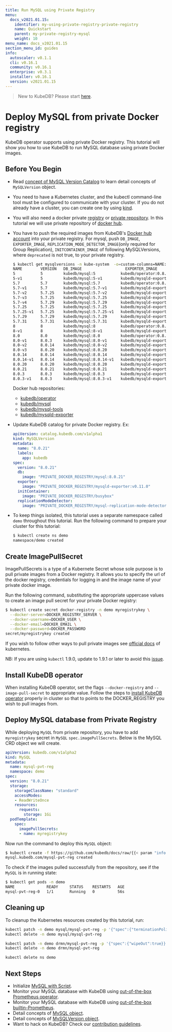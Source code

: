 ```yaml
---
title: Run MySQL using Private Registry
menu:
  docs_v2021.01.15:
    identifier: my-using-private-registry-private-registry
    name: Quickstart
    parent: my-private-registry-mysql
    weight: 10
menu_name: docs_v2021.01.15
section_menu_id: guides
info:
  autoscaler: v0.1.1
  cli: v0.16.1
  community: v0.16.1
  enterprise: v0.3.1
  installer: v0.16.1
  version: v2021.01.15
---
```


> New to KubeDB? Please start [here](/docs/v2021.01.15/README).

# Deploy MySQL from private Docker registry

KubeDB operator supports using private Docker registry. This tutorial will show you how to use KubeDB to run MySQL database using private Docker images.

## Before You Begin

- Read [concept of MySQL Version Catalog](/docs/v2021.01.15/guides/mysql/concepts/catalog) to learn detail concepts of `MySQLVersion` object.

- You need to have a Kubernetes cluster, and the kubectl command-line tool must be configured to communicate with your cluster. If you do not already have a cluster, you can create one by using [kind](https://kind.sigs.k8s.io/docs/user/quick-start/).

- You will also need a docker private [registry](https://docs.docker.com/registry/) or [private repository](https://docs.docker.com/docker-hub/repos/#private-repositories).  In this tutorial we will use private repository of [docker hub](https://hub.docker.com/).

- You have to push the required images from KubeDB's [Docker hub account](https://hub.docker.com/r/kubedb/) into your private registry. For mysql, push `DB_IMAGE`, `EXPORTER_IMAGE`, `REPLICATION_MODE_DETECTOR_IMAGE`(only required for Group Replication), `INITCONTAINER_IMAGE` of following MySQLVersions, where `deprecated` is not true, to your private registry.

  ```bash
  $ kubectl get mysqlversions -n kube-system  -o=custom-columns=NAME:.metadata.name,VERSION:.spec.version,DB_IMAGE:.spec.db.image,EXPORTER_IMAGE:.spec.exporter.image,REPLICATION_MODE_DETECTOR_IMAGE:.spec.replicationModeDetector.image,INITCONTAINER_IMAGE:.spec.initContainer.image,DEPRECATED:.spec.deprecated
  NAME        VERSION   DB_IMAGE                   EXPORTER_IMAGE                     REPLICATION_MODE_DETECTOR_IMAGE                          INITCONTAINER_IMAGE   DEPRECATED
  5           5         kubedb/mysql:5           kubedb/operator:0.8.  0            kubedb/mysql-replication-mode-detector:v0.1.0-beta.1     kubedb/busybox        true
  5-v1        5         kubedb/mysql:5-v1        kubedb/mysqld-exporter:v0.  11.0   kubedb/mysql-replication-mode-detector:v0.1.0-beta.1   kubedb/  busybox        true
  5.7         5.7       kubedb/mysql:5.7         kubedb/operator:0.8.  0            kubedb/mysql-replication-mode-detector:v0.1.0-beta.1     kubedb/busybox        true
  5.7-v1      5.7       kubedb/mysql:5.7-v1      kubedb/mysqld-exporter:v0.  11.0   kubedb/mysql-replication-mode-detector:v0.1.0-beta.1   kubedb/  busybox        true
  5.7-v2      5.7.25    kubedb/mysql:5.7-v2      kubedb/mysqld-exporter:v0.  11.0   kubedb/mysql-replication-mode-detector:v0.1.0-beta.1   kubedb/  busybox        true
  5.7-v3      5.7.25    kubedb/mysql:5.7.25      kubedb/mysqld-exporter:v0.  11.0   kubedb/mysql-replication-mode-detector:v0.1.0-beta.1   kubedb/  busybox        true
  5.7-v4      5.7.29    kubedb/mysql:5.7.29      kubedb/mysqld-exporter:v0.  11.0   kubedb/mysql-replication-mode-detector:v0.1.0-beta.1   kubedb/  busybox        true
  5.7.25      5.7.25    kubedb/mysql:5.7.25      kubedb/mysqld-exporter:v0.  11.0   kubedb/mysql-replication-mode-detector:v0.1.0-beta.1   kubedb/  busybox        true
  5.7.25-v1   5.7.25    kubedb/mysql:5.7.25-v1   kubedb/mysqld-exporter:v0.  11.0   kubedb/mysql-replication-mode-detector:v0.1.0-beta.1   kubedb/  busybox        <none>
  5.7.29      5.7.29    kubedb/mysql:5.7.29      kubedb/mysqld-exporter:v0.  11.0   kubedb/mysql-replication-mode-detector:v0.1.0-beta.1   kubedb/  busybox        <none>
  5.7.31      5.7.31    kubedb/mysql:5.7.31      kubedb/mysqld-exporter:v0.  11.0   kubedb/mysql-replication-mode-detector:v0.1.0-beta.1   kubedb/  busybox        <none>
  8           8         kubedb/mysql:8           kubedb/operator:0.8.  0            kubedb/mysql-replication-mode-detector:v0.1.0-beta.1     kubedb/busybox        true
  8-v1        8         kubedb/mysql:8-v1        kubedb/mysqld-exporter:v0.  11.0   kubedb/mysql-replication-mode-detector:v0.1.0-beta.1   kubedb/  busybox        true
  8.0         8.0       kubedb/mysql:8.0         kubedb/operator:0.8.  0            kubedb/mysql-replication-mode-detector:v0.1.0-beta.1     kubedb/busybox        true
  8.0-v1      8.0.3     kubedb/mysql:8.0-v1      kubedb/mysqld-exporter:v0.  11.0   kubedb/mysql-replication-mode-detector:v0.1.0-beta.1   kubedb/  busybox        true
  8.0-v2      8.0.14    kubedb/mysql:8.0-v2      kubedb/mysqld-exporter:v0.  11.0   kubedb/mysql-replication-mode-detector:v0.1.0-beta.1   kubedb/  busybox        true
  8.0-v3      8.0.20    kubedb/mysql:8.0.20      kubedb/mysqld-exporter:v0.  11.0   kubedb/mysql-replication-mode-detector:v0.1.0-beta.1   kubedb/  busybox        true
  8.0.14      8.0.14    kubedb/mysql:8.0.14      kubedb/mysqld-exporter:v0.  11.0   kubedb/mysql-replication-mode-detector:v0.1.0-beta.1   kubedb/  busybox        true
  8.0.14-v1   8.0.14    kubedb/mysql:8.0.14-v1   kubedb/mysqld-exporter:v0.  11.0   kubedb/mysql-replication-mode-detector:v0.1.0-beta.1   kubedb/  busybox        <none>
  8.0.20      8.0.20    kubedb/mysql:8.0.20      kubedb/mysqld-exporter:v0.  11.0   kubedb/mysql-replication-mode-detector:v0.1.0-beta.1   kubedb/  busybox        <none>
  8.0.21      8.0.21    kubedb/mysql:8.0.21      kubedb/mysqld-exporter:v0.  11.0   kubedb/mysql-replication-mode-detector:v0.1.0-beta.1   kubedb/  busybox        <none>
  8.0.3       8.0.3     kubedb/mysql:8.0.3       kubedb/mysqld-exporter:v0.  11.0   kubedb/mysql-replication-mode-detector:v0.1.0-beta.1   kubedb/  busybox        true
  8.0.3-v1    8.0.3     kubedb/mysql:8.0.3-v1    kubedb/mysqld-exporter:v0.  11.0   kubedb/mysql-replication-mode-detector:v0.1.0-beta.1   kubedb/  busybox        <none>
  ```

  Docker hub repositories:
  - [kubedb/operator](https://hub.docker.com/r/kubedb/operator)
  - [kubedb/mysql](https://hub.docker.com/r/kubedb/mysql)
  - [kubedb/mysql-tools](https://hub.docker.com/r/kubedb/mysql-tools)
  - [kubedb/mysqld-exporter](https://hub.docker.com/r/kubedb/mysqld-exporter)

- Update KubeDB catalog for private Docker registry. Ex:

  ```yaml
  apiVersion: catalog.kubedb.com/v1alpha1
  kind: MySQLVersion
  metadata:
    name: "8.0.21"
    labels:
      app: kubedb
  spec:
    version: "8.0.21"
    db:
      image: "PRIVATE_DOCKER_REGISTRY/mysql:8.0.21"
    exporter:
      image: "PRIVATE_DOCKER_REGISTRY/mysqld-exporter:v0.11.0"
    initContainer:
      image: "PRIVATE_DOCKER_REGISTRY/busybox"
    replicationModeDetector:
      image: "PRIVATE_DOCKER_REGISTRY/mysql-replication-mode-detector:v0.1.0-beta.1"
  ```

- To keep things isolated, this tutorial uses a separate namespace called `demo` throughout this tutorial. Run the following command to prepare your cluster for this tutorial:

  ```bash
  $ kubectl create ns demo
  namespace/demo created
   ```

## Create ImagePullSecret

ImagePullSecrets is a type of a Kubernete Secret whose sole purpose is to pull private images from a Docker registry. It allows you to specify the url of the docker registry, credentials for logging in and the image name of your private docker image.

Run the following command, substituting the appropriate uppercase values to create an image pull secret for your private Docker registry:

```bash
$ kubectl create secret docker-registry -n demo myregistrykey \
  --docker-server=DOCKER_REGISTRY_SERVER \
  --docker-username=DOCKER_USER \
  --docker-email=DOCKER_EMAIL \
  --docker-password=DOCKER_PASSWORD
secret/myregistrykey created
```

If you wish to follow other ways to pull private images see [official docs](https://kubernetes.io/docs/concepts/containers/images/) of kubernetes.

NB: If you are using `kubectl` 1.9.0, update to 1.9.1 or later to avoid this [issue](https://github.com/kubernetes/kubernetes/issues/57427).

## Install KubeDB operator

When installing KubeDB operator, set the flags `--docker-registry` and `--image-pull-secret` to appropriate value. Follow the steps to [install KubeDB operator](/docs/v2021.01.15/setup/README) properly in cluster so that to points to the DOCKER_REGISTRY you wish to pull images from.

## Deploy MySQL database from Private Registry

While deploying `MySQL` from private repository, you have to add `myregistrykey` secret in `MySQL` `spec.imagePullSecrets`.
Below is the MySQL CRD object we will create.

```yaml
apiVersion: kubedb.com/v1alpha2
kind: MySQL
metadata:
  name: mysql-pvt-reg
  namespace: demo
spec:
  version: "8.0.21"
  storage:
    storageClassName: "standard"
    accessModes:
    - ReadWriteOnce
    resources:
      requests:
        storage: 1Gi
  podTemplate:
    spec:
      imagePullSecrets:
      - name: myregistrykey
```

Now run the command to deploy this `MySQL` object:

```bash
$ kubectl create -f https://github.com/kubedb/docs/raw/{{< param "info.version" >}}/docs/examples/mysql/private-registry/demo-2.yaml
mysql.kubedb.com/mysql-pvt-reg created
```

To check if the images pulled successfully from the repository, see if the `MySQL` is in running state:

```bash
$ kubectl get pods -n demo
NAME              READY     STATUS    RESTARTS   AGE
mysql-pvt-reg-0   1/1       Running   0          56s
```

## Cleaning up

To cleanup the Kubernetes resources created by this tutorial, run:

```bash
kubectl patch -n demo mysql/mysql-pvt-reg -p '{"spec":{"terminationPolicy":"WipeOut"}}' --type="merge"
kubectl delete -n demo mysql/mysql-pvt-reg

kubectl patch -n demo drmn/mysql-pvt-reg -p '{"spec":{"wipeOut":true}}' --type="merge"
kubectl delete -n demo drmn/mysql-pvt-reg

kubectl delete ns demo
```

## Next Steps

- Initialize [MySQL with Script](/docs/v2021.01.15/guides/mysql/initialization/using-script).
- Monitor your MySQL database with KubeDB using [out-of-the-box Prometheus operator](/docs/v2021.01.15/guides/mysql/monitoring/using-prometheus-operator).
- Monitor your MySQL database with KubeDB using [out-of-the-box builtin-Prometheus](/docs/v2021.01.15/guides/mysql/monitoring/using-builtin-prometheus).
- Detail concepts of [MySQL object](/docs/v2021.01.15/guides/mysql/concepts/mysql).
- Detail concepts of [MySQLVersion object](/docs/v2021.01.15/guides/mysql/concepts/catalog).
- Want to hack on KubeDB? Check our [contribution guidelines](/docs/v2021.01.15/CONTRIBUTING).
